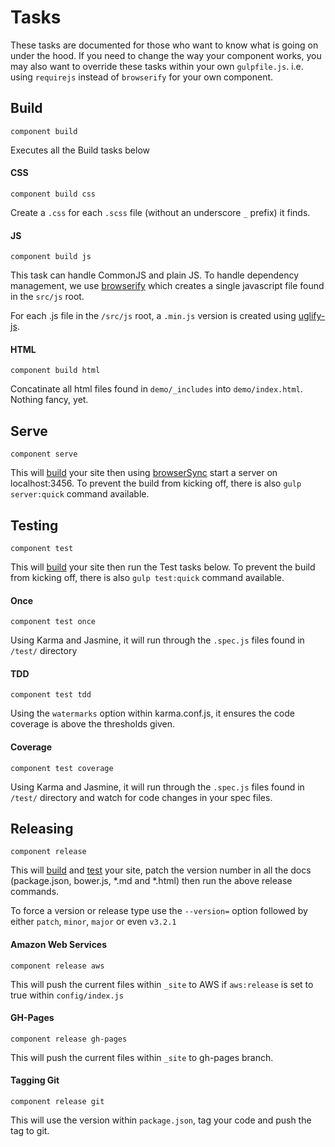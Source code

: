 # Tasks

These tasks are documented for those who want to know what is going on under the hood.  If you need to change the way your component works, you may also want to override these tasks within your own `gulpfile.js`. i.e. using `requirejs` instead of `browserify` for your own component.

## Build

`component build`

Executes all the Build tasks below

#### CSS

`component build css`

Create a `.css` for each `.scss` file (without an underscore `_` prefix) it finds.

#### JS

`component build js`

This task can handle CommonJS and plain JS.  To handle dependency management, we use [browserify](https://www.npmjs.com/package/browserify) which creates a single javascript file found in the `src/js` root.

For each .js file in the `/src/js` root, a `.min.js` version is created using [uglify-js](https://www.npmjs.com/package/uglify-js).

#### HTML

`component build html`

Concatinate all html files found in `demo/_includes` into `demo/index.html`.  Nothing fancy, yet.


## Serve

`component serve`

This will [build](#build) your site then using [browserSync](https://www.npmjs.com/package/browser-sync) start a server on localhost:3456.
To prevent the build from kicking off, there is also `gulp server:quick` command available.

## Testing

`component test`

This will [build](#build) your site then run the Test tasks below.
To prevent the build from kicking off, there is also `gulp test:quick` command available.


#### Once

`component test once`

Using Karma and Jasmine, it will run through the `.spec.js` files found in `/test/` directory

#### TDD

`component test tdd`

Using the `watermarks` option within karma.conf.js, it ensures the code coverage is above the thresholds given.

#### Coverage

`component test coverage`

Using Karma and Jasmine, it will run through the `.spec.js` files found in `/test/` directory and watch for code changes in your spec files.


## Releasing

`component release`

This will [build](#build) and [test](#test) your site, patch the version number in all the docs (package.json, bower.js, *.md and *.html) then run the above release commands.

To force a version or release type use the `--version=` option followed by either `patch`, `minor`, `major` or even `v3.2.1`

#### Amazon Web Services

`component release aws`

This will push the current files within `_site` to AWS if `aws:release` is set to true within `config/index.js`

#### GH-Pages

`component release gh-pages`

This will push the current files within `_site` to gh-pages branch.

#### Tagging Git

`component release git`

This will use the version within `package.json`, tag your code and push the tag to git.
